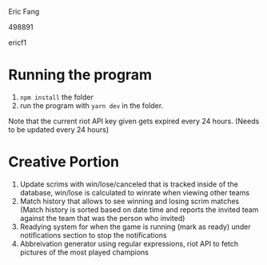Eric Fang

498891

ericf1

# Running the program
1) ```npm install``` the folder 
2) run the program with ```yarn dev``` in the folder.

Note that the current riot API key given gets expired every 24 hours. (Needs to be updated every 24 hours)

# Creative Portion
1) Update scrims with win/lose/canceled that is tracked inside of the database, win/lose is calculated to winrate when viewing other teams
2) Match history that allows to see winning and losing scrim matches (Match history is sorted based on date time and reports the invited team against the team that was the person who invited)
3) Readying system for when the game is running (mark as ready) under notifications section to stop the notifications
4) Abbreivation generator using regular expressions, riot API to fetch pictures of the most played champions
